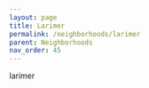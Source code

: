 ```yaml
---
layout: page
title: Larimer
permalink: /neighborhoods/larimer
parent: Neighborhoods
nav_order: 45
---
```


larimer